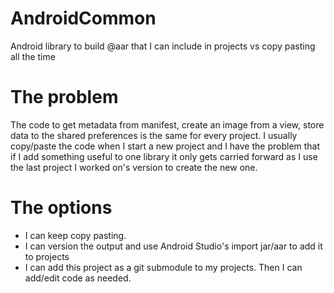 AndroidCommon
=============

Android library to build @aar that I can include in projects vs copy pasting all the time


The problem
=============
The code to get metadata from manifest, create an image from a view, store data to the shared preferences is the same for every project. I usually copy/paste the code when I start a new project and I have the problem that if I add something useful to one library it only gets carried forward as I use the last project I worked on's version to create the new one.

The options
=============
- I can keep copy pasting.
- I can version the output and use Android Studio's import jar/aar to add it to projects
- I can add this project as a git submodule to my projects. Then I can add/edit code as needed. 
